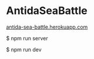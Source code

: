 # AntidaSeaBattle

[antida-sea-battle.herokuapp.com](https://antida-sea-battle.herokuapp.com/)

$ npm run server

$ npm run dev

